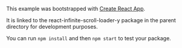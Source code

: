 This example was bootstrapped with [Create React App](https://github.com/facebook/create-react-app).

It is linked to the react-infinite-scroll-loader-y package in the parent directory for development purposes.

You can run `npm install` and then `npm start` to test your package.
